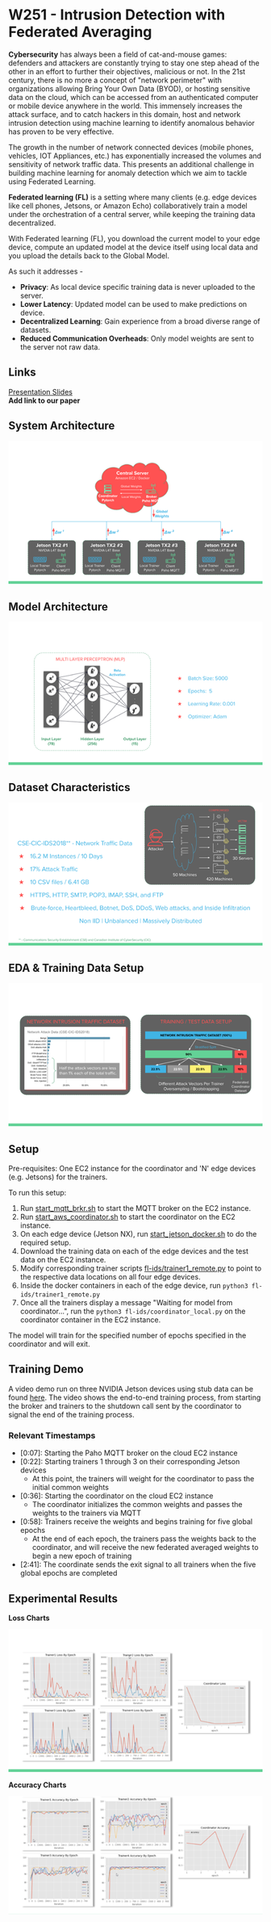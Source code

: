 
# W251 - Intrusion Detection with Federated Averaging

**Cybersecurity** has always been a field of cat-and-mouse games: defenders and attackers are constantly trying to stay one step ahead of the other in an effort to further their objectives, malicious or not. In the 21st century, there is no more a concept of "network perimeter" with organizations allowing Bring Your Own Data (BYOD), or hosting sensitive data on the cloud, which can be accessed from an authenticated computer or mobile device anywhere in the world. This immensely increases the attack surface, and to catch hackers in this domain, host and network intrusion detection using machine learning to identify anomalous behavior has proven to be very effective. 
  
The growth in the number of network connected devices (mobile phones, vehicles, IOT Appliances, etc.) has exponentially increased the volumes and sensitivity of network traffic data. This presents an additional challenge in building machine learning for anomaly detection which we aim to tackle using Federated Learning. 

**Federated learning (FL)** is a setting where many clients (e.g. edge devices like cell phones, Jetsons, or Amazon Echo)  collaboratively train a model under the orchestration of a central server, while keeping the training data decentralized. 

With Federated learning (FL), you download the current model to your edge device, compute an updated model at the device itself using local data and you upload the details back to the Global Model.

As such it addresses -

 - **Privacy**: As local device specific training data is never uploaded to the server. 
 - **Lower Latency**: Updated model can be used to make predictions on device. 
 - **Decentralized Learning**: Gain experience from a broad diverse range of datasets. 
 - **Reduced Communication Overheads**: Only model weights are sent to the server not raw data.

## Links
[Presentation Slides](files/W251-FINAL-IntrusionDetectionUsingFedML.pdf)  
**Add link to our paper**

## System Architecture
![system architecture](files/system_architecture.png)

## Model Architecture
![model_architecture](files/model_architecture.png)

## Dataset Characteristics
![dataset_characteristics](files/dataset_characteristics.png)

## EDA & Training Data Setup
![eda_training_setup](files/eda_training_setup.png)

## Setup
Pre-requisites: One EC2 instance for the coordinator and 'N' edge devices (e.g. Jetsons) for the trainers.

To run this setup:
1. Run [start_mqtt_brkr.sh](fl-ids/start_mqtt_brkr.sh) to start the MQTT broker on the EC2 instance.
2. Run [start_aws_coordinator.sh](fl-ids/start_aws_coordinator.sh) to start the coordinator on the EC2 instance.
3. On each edge device (Jetson NX), run [start_jetson_docker.sh](start_aws_coordinator.sh) to do the required setup.
4. Download the training data on each of the edge devices and the test data on the EC2 instance.
5. Modify corresponding trainer scripts [fl-ids/trainer1_remote.py](fl-ids/trainer1_remote.py) to point to the respective data locations on all four edge devices.
6. Inside the docker containers in each of the edge device, run `python3 fl-ids/trainer1_remote.py`
7. Once all the trainers display a message "Waiting for model from coordinator...", run the `python3 fl-ids/coordinator_local.py` on the coordinator container in the EC2 instance.

The model will train for the specified number of epochs specified in the coordinator and will exit.

## Training Demo

A video demo run on three NVIDIA Jetson devices using stub data can be found [here](files/fl_training_demo.mov). The video shows the end-to-end training process, from starting the broker and trainers to the shutdown call sent by the coordinator to signal the end of the training process. 

### Relevant Timestamps

* [0:07]: Starting the Paho MQTT broker on the cloud EC2 instance
* [0:22]: Starting trainers 1 through 3 on their corresponding Jetson devices
    * At this point, the trainers will weight for the coordinator to pass the initial common weights
* [0:36]: Starting the coordinator on the cloud EC2 instance
    * The coordinator initializes the common weights and passes the weights to the trainers via MQTT
* [0:58]: Trainers receive the weights and begins training for five global epochs
    * At the end of each epoch, the trainers pass the weights back to the coordinator, and will receive the new federated averaged weights to begin a new epoch of training
* [2:41]: The coordinate sends the exit signal to all trainers when the five global epochs are completed


## Experimental Results

**Loss Charts**

![loss_charts](files/loss_charts.png)

**Accuracy Charts**

![accuracy_charts](files/accuracy_charts.png)

